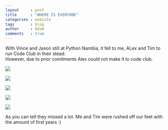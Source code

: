 ```yaml
---
layout     : post
title      : "WHERE IS EVERYONE"
categories : website
tags       : blog
author     : Adam
comments   : true
---
```


With Vince and Jason still at Python Nambia, it fell to me, ALex and Tim to run Code Club in their stead.  
However, due to prior comitments Alex could not make it to code club. 

![]({{site.baseurl}}/blog/static/images/WHERE-IS-EVERYONE-pic1.jpg)

![]({{site.baseurl}}/blog/static/images/WHERE-IS-EVERYONE-pic2.jpg)

![]({{site.baseurl}}/blog/static/images/WHERE-IS-EVERYONE-pic3.jpg)

![]({{site.baseurl}}/blog/static/images/WHERE-IS-EVERYONE-pic4.jpg)

![]({{site.baseurl}}/blog/static/images/WHERE-IS-EVERYONE-pic5.jpg)

As you can tell they missed a lot. Me and Tim were rushed off our feet with the amount of first years :)
